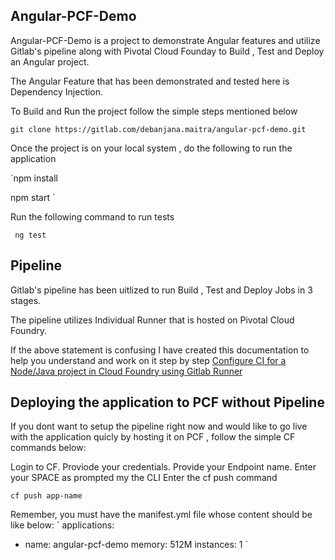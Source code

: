 **Angular-PCF-Demo**
--------------------------------------------------------------------------------

Angular-PCF-Demo is a project to demonstrate Angular features and utilize Gitlab's pipeline along with Pivotal Cloud Founday  to Build , Test and Deploy an
Angular project.


The Angular Feature that has been demonstrated and tested here is Dependency Injection. 


To Build and Run the project follow the simple steps mentioned below 

`
git clone https://gitlab.com/debanjana.maitra/angular-pcf-demo.git
`

Once the project is on your local system , do the following to run the application 

`npm install 


npm start
`

Run the following command to run tests

` 
ng test
`

**Pipeline**
---------------------------------------------------------------------------------

Gitlab's pipeline has been uitlized to run Build , Test and Deploy Jobs in 3 stages. 

The pipeline utilizes Individual Runner that is hosted on Pivotal Cloud Foundry. 

If the above statement is confusing  I have created this documentation to  help you understand and work on it step by step 
[Configure CI for a Node/Java project in Cloud Foundry using Gitlab Runner](https://medium.com/@debanjanamaitra/configure-ci-for-a-node-java-project-in-pivotal-cloud-foundry-using-gitlab-runner-56c37f3a9aa6)



**Deploying the application to PCF  without Pipeline**
----------------------------------------------------------------------------------
If you dont want to setup the pipeline right now and would like to go live with the application quicly by hosting it on PCF , follow the simple CF commands below:


Login to CF.
Proviode your credentials.
Provide your Endpoint name.
Enter your SPACE as prompted my the CLI 
Enter the cf push command

` cf push app-name
`

Remember, you must have the manifest.yml file whose content should be like below:
`
applications:
- name: angular-pcf-demo
  memory: 512M
  instances: 1
`










